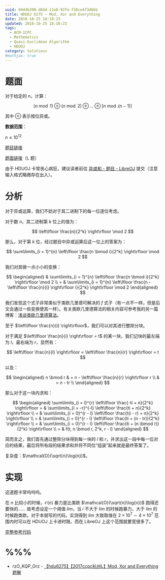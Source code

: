 ```yaml
---
uuid: 04d4b390-d84d-11e8-92fe-f38ce4f3d6bb
title: HDUOJ 6275 - Mod, Xor and Everything
date: 2018-10-25 18:10:23
updated: 2018-10-25 18:10:23
tags: 
  - ACM-ICPC
  - Mathematics
  - Quasi-Euclidean Algorithm
  - HDUOJ
category: Solutions
#mathjax: true
---
```


# 题面

对于给定的 $n$，计算：

$$
(n \bmod 1) \oplus (n \bmod 2) \oplus \dots \oplus [n \bmod (n - 1)]
$$

其中 $\oplus$ 表示按位异或。

**数据范围**：

$n \le 10^{12}$

[题目链接](http://acm.hdu.edu.cn/showproblem.php?pid=6275)

[题面链接](http://acm.hdu.edu.cn/downloads/CCPC2018-Hangzhou-ProblemSet.pdf)（L 题）

由于 HDUOJ 卡常丧心病狂，建议读者前往 [异或和 - 题目 - LibreOJ](https://loj.ac/problem/6344) 提交（注意输入格式略微存在出入）。

# 分析

对于异或运算，我们不妨对于其二进制下的每一位逐位考虑。

对于数 $n$，其二进制第 $k$ 位上的值为：

$$
\left\lfloor \frac{n}{2^k} \right\rfloor \mod 2
$$

那么，对于第 $k$ 位，经过题目中异或运算后这一位上的答案为：

$$
\sum\limits_{i = 1}^{n} \left\lfloor \frac{n \bmod i}{2^k} \right\rfloor \mod 2
$$

我们对其做一点小小的变换：

$$
\begin{aligned}
& \sum\limits_{i = 1}^{n} \left\lfloor \frac{n \bmod i}{2^k} \right\rfloor \mod 2 \\
= & \sum\limits_{i = 1}^{n} \left\lfloor \frac{n - \left\lfloor \frac{n}{i} \right\rfloor i}{2^k} \right\rfloor \mod 2
\end{aligned}
$$

我们发现这个式子非常类似于类欧几里德可解决的 $f$ 式子（有一点不一样，但是后文会通过一些变换使其一样）。有关类欧几里德算法的相关内容可参考我的另一篇博客：[浅谈类欧几里德算法](https://blog.codgician.pw/2018/10/18/quasi-euclidean-algorithm/)。

至于 $\left\lfloor \frac{n}{i} \right\rfloor$，我们可以对其进行整除分块。

对于满足 $\left\lfloor \frac{n}{i} \right\rfloor = t$ 的某一块，我们记块的最左端为 $l$，最右端为 $r$，显然有：

$$
\left\lfloor \frac{n}{l} \right\rfloor = \left\lfloor \frac{n}{r} \right\rfloor = t
$$

以及：

$$
\begin{aligned}
n \bmod r & = n - \left\lfloor \frac{n}{r} \right\rfloor r \\
& = n - tr \\
\end{aligned}
$$

那么对于这一块内求和：

$$
\begin{aligned}
\sum\limits_{i = l}^{r} \left\lfloor \frac{-ti + n}{2^k} \right\rfloor = & \sum\limits_{i = -r}^{-l} \left\lfloor \frac{ti + n}{2^k} \right\rfloor \\
= & \sum\limits_{i = 0}^{r - l} \left\lfloor \frac{t(i - r) + n}{2^k} \right\rfloor \\
= & \sum\limits_{i = 0}^{r - l} \left\lfloor \frac{ti + (n - tr)}{2^k} \right\rfloor \\
= & \sum\limits_{i = 0}^{r - l} \left\lfloor \frac{ti + (n \bmod r)}{2^k} \right\rfloor \\
= & f(t, n \bmod r, 2^k, r - l)
\end{aligned}
$$

简而言之，我们首先通过整除分块得到每一块的 $l$ 和 $r$，并求出这一段中每一位对应的结果，最后将所有段的结果求和并将不同位“组装”起来就是最终答案了。

复杂度：$\mathcal{O}(\sqrt{n}\log{n})$。

# 实现

这道题卡常呜呜呜。

在 $n$ 比较小的时候，$\mathcal{O}(n)$ 暴力是比类欧 $\mathcal{O}(\sqrt{n}\log{n})$ 跑得还要快的…… 故考虑设定一个阈值 $lim$，当 $i$ 不大于 $lim$ 的时候跑暴力，大于 $lim$ 的时候跑类欧。对于本弱写的代码，实测得到 $lim$ 大致取值在 $2 \times 10^7 \sim 4 \times 10^7$ 范围内时可以在 HDUOJ 上卡进时限。而在 LibreOJ 上这个范围就要宽很多了。

[完整参考代码](https://github.com/codgician/ACM-ICPC/blob/master/HDUOJ/6275/quasi_euclidean.cpp)

# %%%

- rzO_KQP_Orz - [【hdu6275】【2017ccpc杭州L】Mod, Xor and Everything 题解](https://blog.csdn.net/rzO_KQP_Orz/article/details/83120181?utm_source=blogxgwz0)
